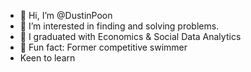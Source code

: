 - 👋 Hi, I’m @DustinPoon
- 👀 I’m interested in finding and solving problems.
- 🌱 I graduated with Economics & Social Data Analytics
- 🚀 Fun fact: Former competitive swimmer
- Keen to learn 



<!---
DustinPoon/DustinPoon is a ✨ special ✨ repository because its `README.md` (this file) appears on your GitHub profile.
You can click the Preview link to take a look at your changes.
--->
